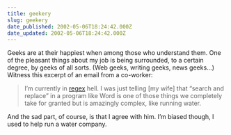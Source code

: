 ```yaml
---
title: geekery
slug: geekery
date_published: 2002-05-06T18:24:42.000Z
date_updated: 2002-05-06T18:24:42.000Z
---
```


Geeks are at their happiest when among those who understand them. One of the pleasant things about my job is being surrounded, to a certain degree, by geeks of all sorts. (Web geeks, writing geeks, news geeks…) Witness this excerpt of an email from a co-worker:

> I’m currently in [regex](http://www.evolt.org/article/Regular_Expression_Basics/20/22700/index.html) hell. I was just telling [my wife] that “search and replace” in a program like Word is one of those things we completely take for granted but is amazingly complex, like running water.

And the sad part, of course, is that I agree with him. I’m biased though, I used to help run a water company.
